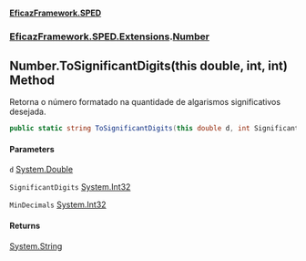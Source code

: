 #### [EficazFramework.SPED](EficazFrameworkSPED.md 'EficazFramework SPED')
### [EficazFramework.SPED.Extensions](EficazFramework.SPED.Extensions.md 'EficazFramework.SPED.Extensions').[Number](EficazFramework.SPED.Extensions/Number.md 'EficazFramework.SPED.Extensions.Number')

## Number.ToSignificantDigits(this double, int, int) Method

Retorna o número formatado na quantidade de algarismos significativos desejada.

```csharp
public static string ToSignificantDigits(this double d, int SignificantDigits, int MinDecimals=0);
```
#### Parameters

<a name='EficazFramework.SPED.Extensions.Number.ToSignificantDigits(thisdouble,int,int).d'></a>

`d` [System.Double](https://docs.microsoft.com/en-us/dotnet/api/System.Double 'System.Double')

<a name='EficazFramework.SPED.Extensions.Number.ToSignificantDigits(thisdouble,int,int).SignificantDigits'></a>

`SignificantDigits` [System.Int32](https://docs.microsoft.com/en-us/dotnet/api/System.Int32 'System.Int32')

<a name='EficazFramework.SPED.Extensions.Number.ToSignificantDigits(thisdouble,int,int).MinDecimals'></a>

`MinDecimals` [System.Int32](https://docs.microsoft.com/en-us/dotnet/api/System.Int32 'System.Int32')

#### Returns
[System.String](https://docs.microsoft.com/en-us/dotnet/api/System.String 'System.String')